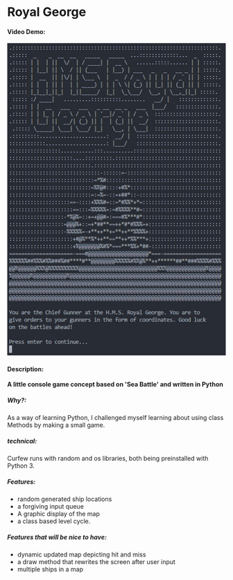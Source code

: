 # Royal George

#### Video Demo:

![Getting Started](./images/screenshot.jpg)

#### Description:

**A little console game concept based on 'Sea Battle' and written in Python**

##### Why?:

As a way of learning Python, I challenged myself learning about using class Methods by making a small game.

##### technical:

Curfew runs with random and os libraries, both being preinstalled with Python 3.

##### Features:

- random generated ship locations
- a forgiving input queue
- A graphic display of the map
- a class based level cycle.

##### Features that will be nice to have:

- dynamic updated map depicting hit and miss
- a draw method that rewrites the screen after user input
- multiple ships in a map
